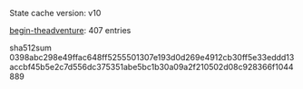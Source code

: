 State cache version: v10

[begin-theadventure](https://github.com/begin-theadventure): 407 entries

sha512sum 0398abc298e49ffac648ff5255501307e193d0d269e4912cb30ff5e33eddd13accbf45b5e2c7d556dc375351abe5bc1b30a09a2f210502d08c928366f1044889